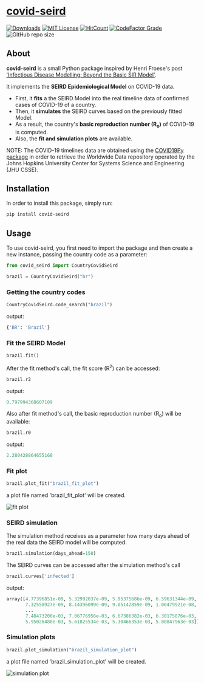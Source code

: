 
# [covid-seird](https://pypi.org/project/covid-seird/)
<!-- ALL-CONTRIBUTORS-BADGE:START - Do not remove or modify this section -->
[![Downloads](https://pepy.tech/badge/covid-seird)](https://pepy.tech/project/covid-seird)
[![MIT License](https://img.shields.io/github/license/paulorobertobranco/covid_seird)](https://opensource.org/licenses/)
[![HitCount](https://hits.dwyl.com/paulorobertobranco/covid-seird.svg)](http://hits.dwyl.com/paulorobertobranco/covid-seird)
[![CodeFactor Grade](https://img.shields.io/codefactor/grade/github/paulorobertobranco/covid_seird)](https://www.codefactor.io/repository/github/paulorobertobranco/covid_seird/overview/master)
![GitHub repo size](https://img.shields.io/github/repo-size/paulorobertobranco/covid_seird)
<!-- ALL-CONTRIBUTORS-BADGE:END -->

## About

**covid-seird** is a small Python package inspired by Henri Froese's post ['Infectious Disease Modelling: Beyond the Basic SIR Model'](https://towardsdatascience.com/infectious-disease-modelling-beyond-the-basic-sir-model-216369c584c4).

It implements the **SEIRD Epidemiological Model** on COVID-19 data.
- First, it **fits** a the SEIRD Model into the real timeline data of confirmed cases of COVID-19 of a country.
- Then, it **simulates** the SEIRD curves based on the previously fitted Model.
- As a result, the country's **basic reproduction number (R<sub>o</sub>)** of COVID-19 is computed.
- Also, the **fit and simulation plots** are available.


NOTE:
  The COVID-19 timelines data are obtained using the [COVID19Py package](https://github.com/Kamaropoulos/COVID19Py) in order to retrieve the Worldwide Data repository operated by the Johns Hopkins University Center for Systems Science and Engineering (JHU CSSE).

## Installation

In order to install this package, simply run:

```bash
pip install covid-seird
```

## Usage

To use covid-seird, you first need to import the package and then create a new instance, passing the country code as a parameter:

```python
from covid_seird import CountryCovidSeird

brazil = CountryCovidSeird("br")
```

### Getting the country codes

```python
CountryCovidSeird.code_search("brazil")
```
output:
```python
{'BR': 'Brazil'}
```

### Fit the SEIRD Model

```python
brazil.fit()
```
After the fit method's call, the fit score (R<sup>2</sup>) can be accessed:
```python
brazil.r2
```
output:
```python
0.797994368607109
```
Also after fit method's call, the basic reproduction number (R<sub>o</sub>) will be available:

```python
brazil.r0
```
output:
```python
2.280428864655168
```
### Fit plot

```python
brazil.plot_fit("brazil_fit_plot")
```
a plot file named 'brazil_fit_plot' will be created.

![fit plot](https://raw.githubusercontent.com/paulorobertobranco/covid_seird/master/examples/brazil_fit_plot.png?token=ABKF5K5HY7SASBQAF34EOLK63UH7I)

### SEIRD simulation
The simulation method receives as a parameter how many days ahead of the real data the SEIRD model will be computed.
```python
brazil.simulation(days_ahead=150)
```
The SEIRD curves can be accessed after the simulation method's call
```python
brazil.curves['infected']
```
output:
```python
array([4.77396851e-09, 5.32992037e-09, 5.95375686e-09, 6.59631344e-09,
       7.32558927e-09, 8.14396099e-09, 9.05142859e-09, 1.00479921e-08,
       ...
       7.48473200e-03, 7.06776956e-03, 6.67386382e-03, 6.30175876e-03,
       5.95026480e-03, 5.61825534e-03, 5.30466353e-03, 5.00847963e-03])
```

### Simulation plots
```python
brazil.plot_simulation("brazil_simulation_plot")
```

a plot file named 'brazil_simulation_plot' will be created.

![simulation plot](https://raw.githubusercontent.com/paulorobertobranco/covid_seird/master/examples/brazil_simulation_plot.png?token=ABKF5K4FPIDQ3VEWOZKTB2263UH4I)
